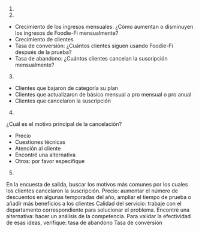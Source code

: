 
1)





2) 
- Crecimiento de los ingresos mensuales: ¿Cómo aumentan o disminuyen los ingresos de Foodie-Fi mensualmente? 
- Crecimiento de clientes
- Tasa de conversión: ¿Cuántos clientes siguen usando Foodie-Fi después de la prueba?
- Tasa de abandono: ¿Cuántos clientes cancelan la suscripción mensualmente?

3)
- Clientes que bajaron de categoría su plan
- Clientes que actualizaron de básico mensual a pro mensual o pro anual
- Clientes que cancelaron la suscripción

4)
¿Cuál es el motivo principal de la cancelación?


- Precio
- Cuestiones técnicas
- Atención al cliente
- Encontré una alternativa
- Otros: por favor especifique

5)
En la encuesta de salida, buscar los motivos más comunes por los cuales los clientes cancelaron la suscripción.
Precio: aumentar el número de descuentos en algunas temporadas del año, ampliar el tiempo de prueba o añadir más beneficios a los clientes
Calidad del servicio: trabaje con el departamento correspondiente para solucionar el problema.
Encontré una alternativa: hacer un análisis de la competencia.
Para validar la efectividad de esas ideas, verifique:
tasa de abandono
Tasa de conversión
